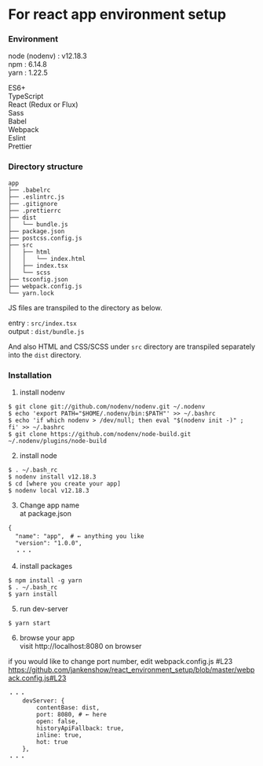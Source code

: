 # For react app environment setup

### Environment
node (nodenv) : v12.18.3  
npm : 6.14.8  
yarn : 1.22.5  

ES6+  
TypeScript  
React (Redux or Flux)  
Sass  
Babel  
Webpack  
Eslint  
Prettier  

### Directory structure

```
app
├── .babelrc
├── .eslintrc.js
├── .gitignore
├── .prettierrc
├── dist
│   └── bundle.js
├── package.json
├── postcss.config.js
├── src
│   ├── html
│   │   └── index.html
│   ├── index.tsx
│   └── scss
├── tsconfig.json
├── webpack.config.js
└── yarn.lock
```

JS files are transpiled to the directory as below.

entry : `src/index.tsx`  
output : `dist/bundle.js`  

And also HTML and CSS/SCSS under `src` directory are transpiled separately
into the `dist` directory.


### Installation

1. install nodenv
```
$ git clone git://github.com/nodenv/nodenv.git ~/.nodenv
$ echo 'export PATH="$HOME/.nodenv/bin:$PATH"' >> ~/.bashrc
$ echo 'if which nodenv > /dev/null; then eval "$(nodenv init -)" ; fi' >> ~/.bashrc
$ git clone https://github.com/nodenv/node-build.git ~/.nodenv/plugins/node-build
```

2. install node
```
$ . ~/.bash_rc
$ nodenv install v12.18.3
$ cd [where you create your app]
$ nodenv local v12.18.3
```

3. Change app name  
at package.json  
```{json:package.json}
{
  "name": "app",　# ← anything you like
  "version": "1.0.0",
  ・・・
```

4. install packages
```
$ npm install -g yarn
$ . ~/.bash_rc
$ yarn install
```

5. run dev-server
```
$ yarn start
```

6. browse your app  
visit http://localhost:8080 on browser  

if you would like to change port number, edit webpack.config.js #L23  
https://github.com/jankenshow/react_environment_setup/blob/master/webpack.config.js#L23
```{js:webpack.config.js}
・・・
    devServer: {
        contentBase: dist,
        port: 8080, # ← here
        open: false,
        historyApiFallback: true,
        inline: true,
        hot: true
    },
・・・
```
